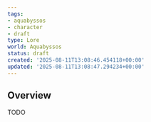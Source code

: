 ```yaml
---
tags:
- aquabyssos
- character
- draft
type: Lore
world: Aquabyssos
status: draft
created: '2025-08-11T13:08:46.454118+00:00'
updated: '2025-08-11T13:08:47.294234+00:00'
---
```



## Overview

TODO
